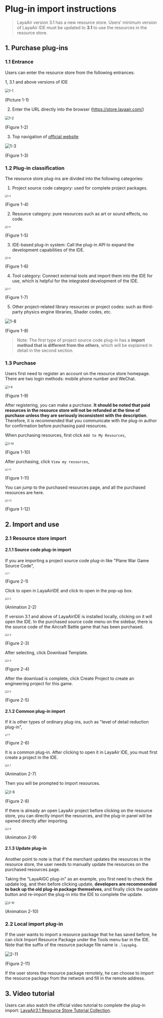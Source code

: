 # Plug-in import instructions

> LayaAir version 3.1 has a new resource store. Users’ minimum version of LayaAir IDE must be updated to **3.1** to use the resources in the resource store.

## 1. Purchase plug-ins

### 1.1 Entrance

Users can enter the resource store from the following entrances:

1, 3.1 and above versions of IDE

<img src="img/1-1.png" alt="1-1" style="zoom: 80%;" />

(Picture 1-1)

2. Enter the URL directly into the browser (https://store.layaair.com/)

<img src="img/1-2.png" alt="1-2" style="zoom:80%;" />

(Figure 1-2)

3. Top navigation of [official website](https://layaair.com/#/)

![1-3](img/1-3.png)

(Figure 1-3)



### 1.2 Plug-in classification

The resource store plug-ins are divided into the following categories:

1. Project source code category: used for complete project packages.

<img src="img/1-4.png" alt="1-4" style="zoom:50%;" />

(Figure 1-4)

2. Resource category: pure resources such as art or sound effects, no code.

<img src="img/1-5.png" alt="1-5" style="zoom:50%;" />

(Figure 1-5)

3. IDE-based plug-in system: Call the plug-in API to expand the development capabilities of the IDE.

<img src="img/1-6.png" alt="1-6" style="zoom:50%;" />

(Figure 1-6)

4. Tool category: Connect external tools and import them into the IDE for use, which is helpful for the integrated development of the IDE.

<img src="img/1-7.png" alt="1-7" style="zoom:50%;" />

(Figure 1-7)

5. Other project-related library resources or project codes: such as third-party physics engine libraries, Shader codes, etc.

![1-8](img/1-8.png)

(Figure 1-8)

> Note: The first type of project source code plug-in has a **import method that is different from the others**, which will be explained in detail in the second section.



### 1.3 Purchase

Users first need to register an account on the resource store homepage. There are two login methods: mobile phone number and WeChat.

<img src="img/1-9.png" alt="1-9" style="zoom: 67%;" />

(Figure 1-9)

After registering, you can make a purchase. **It should be noted that paid resources in the resource store will not be refunded at the time of purchase unless they are seriously inconsistent with the description**. Therefore, it is recommended that you communicate with the plug-in author for confirmation before purchasing paid resources.

When purchasing resources, first click `Add to My Resources`,

<img src="img/1-10.png" alt="1-10" style="zoom:67%;" />

(Figure 1-10)

After purchasing, click `View my resources`,

<img src="img/1-11.png" alt="1-11" style="zoom: 50%;" />

(Figure 1-11)

You can jump to the purchased resources page, and all the purchased resources are here.

<img src="img/1-12.png" alt="1-12" style="zoom:50%;" />

(Figure 1-12)



## 2. Import and use

### 2.1 Resource store import

#### 2.1.1 Source code plug-in import

If you are importing a project source code plug-in like "Plane War Game Source Code",

<img src="img/2-1.png" alt="2-1" style="zoom: 40%;" />

(Figure 2-1)

Click to open in LayaAirIDE and click to open in the pop-up box.

<img src="img/2-2.gif" alt="2-2" style="zoom: 50%;" />

(Animation 2-2)

If version 3.1 and above of LayaAirIDE is installed locally, clicking on it will open the IDE. In the purchased source code menu on the sidebar, there is the source code of the Aircraft Battle game that has been purchased.

<img src="img/2-3.png" alt="2-3" style="zoom: 50%;" />

(Figure 2-3)

After selecting, click Download Template.

<img src="img/2-4.png" alt="2-4" style="zoom: 50%;" />

(Figure 2-4)

After the download is complete, click Create Project to create an engineering project for this game.

<img src="img/2-5.png" alt="2-5" style="zoom:50%;" />

(Figure 2-5)



#### 2.1.2 Common plug-in import

If it is other types of ordinary plug-ins, such as "level of detail reduction plug-in",

<img src="img/2-6.png" alt="2-6" style="zoom:40%;" />

(Figure 2-6)

It is a common plug-in. After clicking to open it in LayaAir IDE, you must first create a project in the IDE.

<img src="img/2-7.gif" alt="2-7" style="zoom: 50%;" />

(Animation 2-7)

Then you will be prompted to import resources.

<img src="img/2-8.png" alt="2-8" style="zoom: 80%;" />

(Figure 2-8)

If there is already an open LayaAir project before clicking on the resource store, you can directly import the resources, and the plug-in panel will be opened directly after importing.

<img src="img/2-9.gif" alt="2-9" style="zoom:50%;" />

(Animation 2-9)



#### 2.1.3 Update plug-in

Another point to note is that if the merchant updates the resources in the resource store, the user needs to manually update the resources on the purchased resources page.

Taking the "LayaAIGC plug-in" as an example, you first need to check the update log, and then before clicking update, **developers are recommended to back up the old plug-in package themselves**, and finally click the update button and re-import the plug-in into the IDE to complete the update.

<img src="img/2-10.gif" alt="2-10" style="zoom: 67%;" />

(Animation 2-10)



### 2.2 Local import plug-in

If the user wants to import a resource package that he has saved before, he can click Import Resource Package under the Tools menu bar in the IDE. Note that the suffix of the resource package file name is `.layapkg`.

![2-11](img/2-11.png)

(Figure 2-11)

If the user stores the resource package remotely, he can choose to import the resource package from the network and fill in the remote address.



## 3. Video tutorial

Users can also watch the official video tutorial to complete the plug-in import: [LayaAir3.1 Resource Store Tutorial Collection](https://www.bilibili.com/video/BV1oQ4y1E7j3/?share_source=copy_web&vd_source=f3dd357b10b2bb3c4e1be310439eb5cd).










